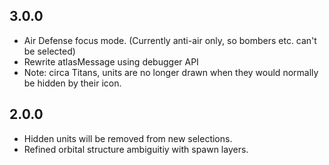 ## 3.0.0

- Air Defense focus mode. (Currently anti-air only, so bombers etc. can't be selected)
- Rewrite atlasMessage using debugger API
- Note: circa Titans, units are no longer drawn when they would normally be hidden by their icon.

## 2.0.0

- Hidden units will be removed from new selections.
- Refined orbital structure ambiguitiy with spawn layers.
